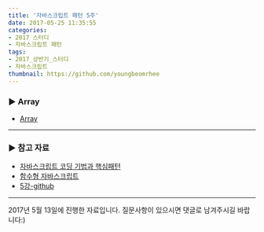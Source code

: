 ```yaml
---
title: '자바스크립트 패턴 5주'
date: 2017-05-25 11:35:55
categories:
- 2017 스터디
- 자바스크립트 패턴
tags:
- 2017_상반기_스터디
- 자바스크립트
thumbnail: https://github.com/youngbeomrhee
---
```

### ▶ Array
- [Array](https://developer.mozilla.org/ko/docs/Web/JavaScript/Reference/Global_Objects/Array)

---
### ▶ 참고 자료
- [자바스크립트 코딩 기법과 핵심패턴](http://www.aladin.co.kr/shop/wproduct.aspx?ItemId=13680905)
- [함수형 자바스크립트](http://www.aladin.co.kr/shop/wproduct.aspx?ItemId=35917097)
- [5강-github](https://github.com/youngbeomrhee/jssample/tree/master/javacafe_2017_frontend/ch005)

---
 2017년 5월 13일에 진행한 자료입니다. 질문사항이 있으시면 댓글로 남겨주시길 바랍니다:)